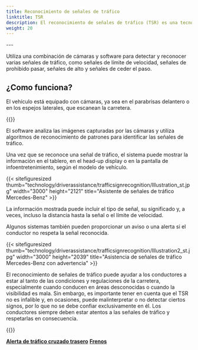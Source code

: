 ```yaml
---
title: Reconocimiento de señales de tráfico
linktitle: TSR
description: El reconocimiento de señales de tráfico (TSR) es una tecnología utilizada en algunos vehículos modernos que ayuda a los conductores a identificar e interpretar las señales de tráfico.
weight: 20
---
```

<!-- markdownlint-disable MD033 -->---

Utiliza una combinación de cámaras y software para detectar y reconocer varias señales de tráfico, como señales de límite de velocidad, señales de prohibido pasar, señales de alto y señales de ceder el paso.

## ¿Como funciona?

El vehículo está equipado con cámaras, ya sea en el parabrisas delantero o en los espejos laterales, que escanean la carretera.

{{<evkxdisplayaddarticle />}}

El software analiza las imágenes capturadas por las cámaras y utiliza algoritmos de reconocimiento de patrones para identificar las señales de tráfico.

Una vez que se reconoce una señal de tráfico, el sistema puede mostrar la información en el tablero, en el head-up display o en la pantalla de infoentretenimiento, según el modelo de vehículo.

{{< sitefiguresized thumb="technology/driverassistance/trafficsignrecognition/Illustration_st.jpg" width="3000" height="2121" title="Asistente de señales de tráfico Mercedes-Benz" >}}

La información mostrada puede incluir el tipo de señal, su significado y, a veces, incluso la distancia hasta la señal o el límite de velocidad.

Algunos sistemas también pueden proporcionar un aviso o una alerta si el conductor no respeta la señal reconocida.

{{< sitefiguresized thumb="technology/driverassistance/trafficsignrecognition/Illustration2_st.jpg" width="3000" height="2039" title="Asistencia de señales de tráfico Mercedes-Benz con advertencia" >}}

El reconocimiento de señales de tráfico puede ayudar a los conductores a estar al tanto de las condiciones y regulaciones de la carretera, especialmente cuando conducen en áreas desconocidas o cuando la visibilidad es mala. Sin embargo, es importante tener en cuenta que el TSR no es infalible y, en ocasiones, puede malinterpretar o no detectar ciertos signos, por lo que no se debe confiar exclusivamente en él. Los conductores siempre deben estar atentos a las señales de tráfico y respetarlas en consecuencia.

{{<evkxdisplayaddarticle />}}

<div class="mt-3 mb-3">
     <a href="../rearcrosstrafficalert/" class="text-decoration-none text-black"><strong><i class="bi-arrow-left"></i> Alerta de tráfico cruzado trasero</strong></a>
     <a href="../../brakes/" class="text-decoration-none text-black float-end"><strong>Frenos <i class="bi-arrow-right"></i></strong></a>
</div>
